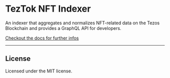 # TezTok NFT Indexer

An indexer that aggregates and normalizes NFT-related data on the Tezos Blockchain and provides a GraphQL API for developers.

[Checkout the docs for further infos](https://teztok.com/docs)

- - -

## License

Licensed under the MIT license.
